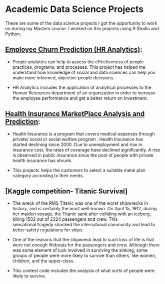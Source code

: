 

# **Academic Data Science Projects**
These are some of the data science projects I got the opportunity to work on during my Masters course. I worked on this projects using R Studio and Python. 

## [Employee Churn Prediction (HR Analytics)](https://github.com/ruchadesh/Data_Science_Portfolio/tree/master/Employee_Churn_Prediction):

- People analytics can help to assess the effectiveness of people practices, programs, and processes. 
  This project has helped me understand how knowledge of social and data sciences can help you make 
  more informed, objective people decisions.

- HR Analytics includes the application of analytical processes to the Human Resources department of 
  an organization in order to increase the employee performance and get a better return on investment. 
  
## [Health Insurance MarketPlace Analysis and Prediction](https://github.com/ruchadesh/Data_Science_Portfolio/tree/master/Health%20Insurance%20Marketplace%20Analysis%20and%20Prediction):

- Health Insurance is a program that covers medical expenses through private/ social or social welfare program . Health Insurance has   
  started declining since 2000. Due to unemployment and rise in insurance cost, the rates of coverage have declined significantly. 
  A rise is observed in public insurance since the pool of people with private health insurance has shrunk.
  
- This projectc helps the customers to select a suitable metal plan category according to their needs. 

## [Kaggle competition- Titanic Survival]

- The wreck of the RMS Titanic was one of the worst shipwrecks in history, and is certainly the most well-known.  On April 15, 1912,     during her maiden voyage, the Titanic sank after colliding with an iceberg, killing 1502 out of 2224 passengers and crew.  This   
  sensational tragedy shocked the international community and lead to better safety regulations for ships.
 
- One of the reasons that the shipwreck lead to such loss of life is that were not enough lifeboats for the passengers and crew.         Although there was some element of luck involved in surviving the sinking, some groups of people were more likely to survive than       others, like women, children, and the upper-class.

- This contest code includes the analysis of what sorts of people were likely to survive.  
 




  
